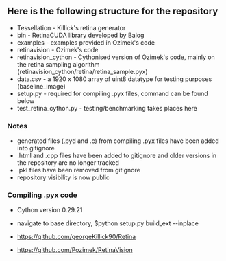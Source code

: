 ## Here is the following structure for the repository

* Tessellation - Killick's retina generator
* bin - RetinaCUDA library developed by Balog
* examples - examples provided in Ozimek's code
* retinavision - Ozimek's code
* retinavision_cython - Cythonised version of Ozimek's code, mainly on the retina sampling algorithm (retinavision_cython/retina/retina_sample.pyx)
* data.csv - a 1920 x 1080 array of uint8 datatype for testing purposes (baseline_image)
* setup.py - required for compiling .pyx files, command can be found below
* test_retina_cython.py - testing/benchmarking takes places here

### Notes

* generated files (.pyd and .c) from compiling .pyx files have been added into gitignore
* .html and .cpp files have been added to gitignore and older versions in the repository are no longer tracked
* .pkl files have been removed from gitignore
* repository visibility is now public

### Compiling .pyx code

* Cython version 0.29.21
* navigate to base directory, $python setup.py build_ext --inplace


* https://github.com/georgeKillick90/Retina
* https://github.com/Pozimek/RetinaVision